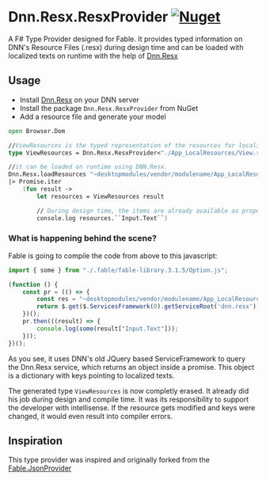 # Dnn.Resx.ResxProvider [![Nuget](https://img.shields.io/nuget/v/Dnn.Resx.ResxProvider?style=flat-square)](https://www.nuget.org/packages/Dnn.Resx.ResxProvider/)

A F# Type Provider designed for Fable. It provides typed information on DNN's Resource Files (.resx) during design time and can be loaded with localized texts on runtime with the help of 
[Dnn.Resx](https://github.com/DnnFable/Dnn.Resx)

## Usage
* Install [Dnn.Resx](https://github.com/DnnFable/Dnn.Resx) on your DNN server
* Install the package `Dnn.Resx.ResxProvider` from NuGet
* Add a resource file and generate your model


```fsharp
open Browser.Dom

//ViewResources is the typed representation of the resources for localization
type ViewResources = Dnn.Resx.ResxProvider<"./App_LocalResources/View.resx">

//it can be loaded on runtime using DNN.Resx.
Dnn.Resx.loadResources "~desktopmodules/vendor/modulename/App_LocalResources/View.resx"
|> Promise.iter
    (fun result ->
        let resources = ViewResources result

        // During design time, the items are already available as properties
        console.log resources.``Input.Text``)
```

### What is happening behind the scene?
Fable is going to compile the code from above to this javascript:

```javascript
import { some } from "./.fable/fable-library.3.1.5/Option.js";

(function () {
    const pr = (() => {
        const res = "~desktopmodules/vendor/modulename/App_LocalResources/View.resx";
        return $.get($.ServicesFramework(0).getServiceRoot('dnn.resx') + 'service/get?strategy=0&resource=' + res);
    })();
    pr.then(((result) => {
        console.log(some(result["Input.Text"]));
    }));
})();

```
As you see, it uses DNN's old JQuery based ServiceFramework to query the Dnn.Resx service, which returns an object inside a promise. This object is a dictionary with keys pointing to localized texts.

The generated type `ViewResources` is now completly erased. It already did his job during design and compile time. It was its responsibility to support the developer with intellisense. If the resource gets modified and keys were changed, it would even result into compiler errors.

## Inspiration
This type provider was inspired and originally forked from the  [Fable.JsonProvider](https://github.com/fable-compiler/Fable.JsonProvider)
